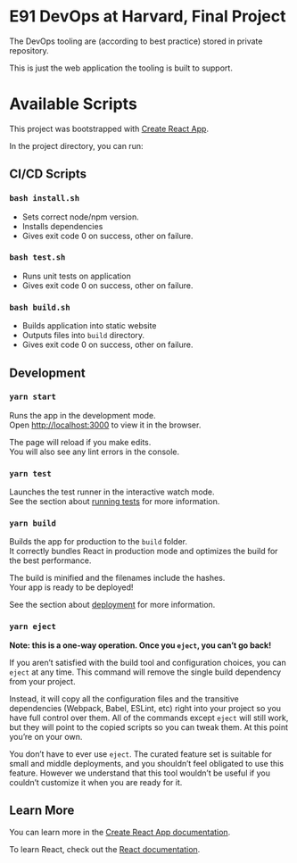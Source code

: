 # E91 DevOps at Harvard, Final Project

The DevOps tooling are (according to best practice) stored in private repository.

This is just the web application the tooling is built to support.

# Available Scripts

This project was bootstrapped with [Create React App](https://github.com/facebook/create-react-app).

In the project directory, you can run:

## CI/CD Scripts

### `bash install.sh`

- Sets correct node/npm version.
- Installs dependencies
- Gives exit code 0 on success, other on failure.

### `bash test.sh`

- Runs unit tests on application
- Gives exit code 0 on success, other on failure.

### `bash build.sh`

- Builds application into static website
- Outputs files into `build` directory.
- Gives exit code 0 on success, other on failure.

## Development

### `yarn start`

Runs the app in the development mode.<br />
Open [http://localhost:3000](http://localhost:3000) to view it in the browser.

The page will reload if you make edits.<br />
You will also see any lint errors in the console.

### `yarn test`

Launches the test runner in the interactive watch mode.<br />
See the section about [running tests](https://facebook.github.io/create-react-app/docs/running-tests) for more information.

### `yarn build`

Builds the app for production to the `build` folder.<br />
It correctly bundles React in production mode and optimizes the build for the best performance.

The build is minified and the filenames include the hashes.<br />
Your app is ready to be deployed!

See the section about [deployment](https://facebook.github.io/create-react-app/docs/deployment) for more information.

### `yarn eject`

**Note: this is a one-way operation. Once you `eject`, you can’t go back!**

If you aren’t satisfied with the build tool and configuration choices, you can `eject` at any time. This command will remove the single build dependency from your project.

Instead, it will copy all the configuration files and the transitive dependencies (Webpack, Babel, ESLint, etc) right into your project so you have full control over them. All of the commands except `eject` will still work, but they will point to the copied scripts so you can tweak them. At this point you’re on your own.

You don’t have to ever use `eject`. The curated feature set is suitable for small and middle deployments, and you shouldn’t feel obligated to use this feature. However we understand that this tool wouldn’t be useful if you couldn’t customize it when you are ready for it.

## Learn More

You can learn more in the [Create React App documentation](https://facebook.github.io/create-react-app/docs/getting-started).

To learn React, check out the [React documentation](https://reactjs.org/).
